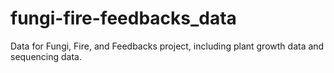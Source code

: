 # fungi-fire-feedbacks_data
Data for Fungi, Fire, and Feedbacks project, including plant growth data and sequencing data.
